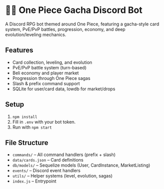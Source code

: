 # 🏴‍☠️ One Piece Gacha Discord Bot

A Discord RPG bot themed around One Piece, featuring a gacha-style card system, PvE/PvP battles, progression, economy, and deep evolution/leveling mechanics.

## Features

- Card collection, leveling, and evolution
- PvE/PvP battle system (turn-based)
- Beli economy and player market
- Progression through One Piece sagas
- Slash & prefix command support
- SQLite for user/card data, lowdb for market/drops

## Setup

1. `npm install`
2. Fill in `.env` with your bot token.
3. Run with `npm start`

## File Structure

- `commands/` – All command handlers (prefix + slash)
- `data/cards.json` – Card definitions
- `db/models/` – Sequelize models (User, CardInstance, MarketListing)
- `events/` – Discord event handlers
- `utils/` – Helper systems (level, evolution, sagas)
- `index.js` – Entrypoint
